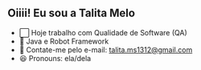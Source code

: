 ## Oiiii! Eu sou a Talita Melo

- ⬜ Hoje trabalho com Qualidade de Software (QA)  
- 📘 Java e Robot Framework
- 💌 Contate-me  pelo e-mail: talita.ms1312@gmail.com 
- 😆 Pronouns: ela/dela
